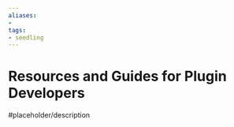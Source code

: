 ```yaml
---
aliases: 
- 
tags:
- seedling
---
```


# Resources and Guides for Plugin Developers

#placeholder/description 
